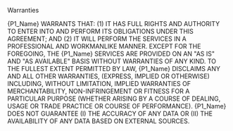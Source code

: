 Warranties

{P1_Name} WARRANTS THAT: (1) IT HAS FULL RIGHTS AND AUTHORITY TO ENTER INTO AND PERFORM ITS OBLIGATIONS UNDER THIS AGREEMENT; AND (2) IT WILL PERFORM THE SERVICES IN A PROFESSIONAL AND WORKMANLIKE MANNER. EXCEPT FOR THE FOREGOING, THE {P1_Name} SERVICES ARE PROVIDED ON AN "AS IS" AND "AS AVAILABLE" BASIS WITHOUT WARRANTIES OF ANY KIND. TO THE FULLEST EXTENT PERMITTED BY LAW, {P1_Name} DISCLAIMS ANY AND ALL OTHER WARRANTIES, (EXPRESS, IMPLIED OR OTHERWISE) INCLUDING, WITHOUT LIMITATION, IMPLIED WARRANTIES OF MERCHANTABILITY, NON-INFRINGEMENT OR FITNESS FOR A PARTICULAR PURPOSE (WHETHER ARISING BY A COURSE OF DEALING, USAGE OR TRADE PRACTICE OR COURSE OF PERFORMANCE). {P1_Name} DOES NOT GUARANTEE (I) THE ACCURACY OF ANY DATA OR (II) THE AVAILABILITY OF ANY DATA BASED ON EXTERNAL SOURCES.   
